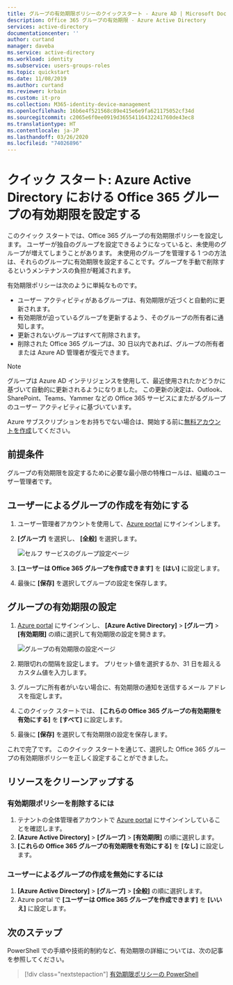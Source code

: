 ```yaml
---
title: グループの有効期限ポリシーのクイックスタート - Azure AD | Microsoft Docs
description: Office 365 グループの有効期限 - Azure Active Directory
services: active-directory
documentationcenter: ''
author: curtand
manager: daveba
ms.service: active-directory
ms.workload: identity
ms.subservice: users-groups-roles
ms.topic: quickstart
ms.date: 11/08/2019
ms.author: curtand
ms.reviewer: krbain
ms.custom: it-pro
ms.collection: M365-identity-device-management
ms.openlocfilehash: 16b6e4f521568c89e415e6e9fa621175052cf34d
ms.sourcegitcommit: c2065e6f0ee0919d36554116432241760de43ec8
ms.translationtype: HT
ms.contentlocale: ja-JP
ms.lasthandoff: 03/26/2020
ms.locfileid: "74026896"
---
```

# <a name="quickstart-set-office-365-groups-to-expire-in-azure-active-directory"></a>クイック スタート: Azure Active Directory における Office 365 グループの有効期限を設定する

このクイック スタートでは、Office 365 グループの有効期限ポリシーを設定します。 ユーザーが独自のグループを設定できるようになっていると、未使用のグループが増えてしまうことがあります。 未使用のグループを管理する 1 つの方法は、それらのグループに有効期限を設定することです。グループを手動で削除するというメンテナンスの負担が軽減されます。

有効期限ポリシーは次のように単純なものです。

- ユーザー アクティビティがあるグループは、有効期限が近づくと自動的に更新されます。
- 有効期限が迫っているグループを更新するよう、そのグループの所有者に通知します。
- 更新されないグループはすべて削除されます。
- 削除された Office 365 グループは、30 日以内であれば、グループの所有者または Azure AD 管理者が復元できます。

> [!NOTE]
> グループは Azure AD インテリジェンスを使用して、最近使用されたかどうかに基づいて自動的に更新されるようになりました。 この更新の決定は、Outlook、SharePoint、Teams、Yammer などの Office 365 サービスにまたがるグループのユーザー アクティビティに基づいています。

Azure サブスクリプションをお持ちでない場合は、開始する前に[無料アカウントを作成](https://azure.microsoft.com/free/)してください。

## <a name="prerequisite"></a>前提条件

 グループの有効期限を設定するために必要な最小限の特権ロールは、組織のユーザー管理者です。

## <a name="turn-on-user-creation-for-groups"></a>ユーザーによるグループの作成を有効にする

1. ユーザー管理者アカウントを使用して、[Azure portal](https://portal.azure.com) にサインインします。

2. **[グループ]** を選択し、 **[全般]** を選択します。
  
   ![セルフ サービスのグループ設定ページ](./media/groups-quickstart-expiration/self-service-settings.png)

3. **[ユーザーは Office 365 グループを作成できます]** を **[はい]** に設定します。

4. 最後に **[保存]** を選択してグループの設定を保存します。

## <a name="set-group-expiration"></a>グループの有効期限の設定

1. [Azure portal](https://portal.azure.com) にサインインし、 **[Azure Active Directory]**  >  **[グループ]**  >  **[有効期限]** の順に選択して有効期限の設定を開きます。
  
   ![グループの有効期限の設定ページ](./media/groups-quickstart-expiration/expiration-settings.png)

2. 期限切れの間隔を設定します。 プリセット値を選択するか、31 日を超えるカスタム値を入力します。 

3. グループに所有者がいない場合に、有効期限の通知を送信するメール アドレスを指定します。

4. このクイック スタートでは、 **[これらの Office 365 グループの有効期限を有効にする]** を **[すべて]** に設定します。

5. 最後に **[保存]** を選択して有効期限の設定を保存します。

これで完了です。 このクイック スタートを通じて、選択した Office 365 グループの有効期限ポリシーを正しく設定することができました。

## <a name="clean-up-resources"></a>リソースをクリーンアップする

### <a name="to-remove-the-expiration-policy"></a>有効期限ポリシーを削除するには

1. テナントの全体管理者アカウントで [Azure portal](https://portal.azure.com) にサインインしていることを確認します。
2. **[Azure Active Directory]**  >  **[グループ]**  >  **[有効期限]** の順に選択します。
3. **[これらの Office 365 グループの有効期限を有効にする]** を **[なし]** に設定します。

### <a name="to-turn-off-user-creation-for-groups"></a>ユーザーによるグループの作成を無効にするには

1. **[Azure Active Directory]**  >  **[グループ]**  >  **[全般]** の順に選択します。 
2. Azure portal で **[ユーザーは Office 365 グループを作成できます]** を **[いいえ]** に設定します。

## <a name="next-steps"></a>次のステップ

PowerShell での手順や技術的制約など、有効期限の詳細については、次の記事を参照してください。

> [!div class="nextstepaction"]
> [有効期限ポリシーの PowerShell](groups-lifecycle.md)
